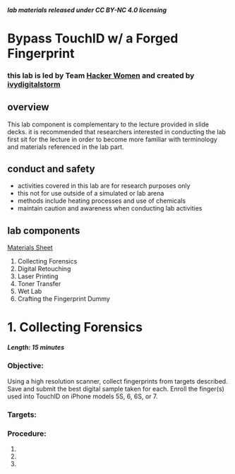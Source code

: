 ##### lab materials released under CC BY-NC 4.0 licensing
# Bypass TouchID w/ a Forged Fingerprint
### this lab is led by Team [Hacker Women](https://github.com/hackerwomen) and created by [ivydigitalstorm](https://keybase.io/ivydigitalstorm)

## overview

This lab component is complementary to the lecture provided in slide decks.  it is recommended that researchers interested in conducting the lab first sit for the lecture in order to become more familiar with terminology and materials referenced in the lab part.

## conduct and safety
- activities covered in this lab are for research purposes only 
- this not for use outside of a simulated or lab arena
- methods include heating processes and use of chemicals
- maintain caution and awareness when conducting lab activities

## lab components
[Materials Sheet](#)
1. Collecting Forensics
2. Digital Retouching
3. Laser Printing
4. Toner Transfer
5. Wet Lab
6. Crafting the Fingerprint Dummy

###  
###  
# 1. Collecting Forensics
##### Length: 15 minutes
### Objective:
Using a high resolution scanner, collect fingerprints from targets described. Save and submit the best digital sample taken for each. Enroll the finger(s) used into TouchID on iPhone models 5S, 6, 6S, or 7.
### Targets:
### Procedure:
1.
1.
1.
